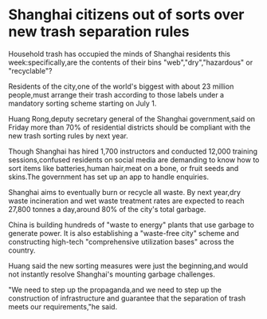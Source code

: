 # Shanghai citizens out of sorts over new trash separation rules

Household trash has occupied the minds of Shanghai residents this week:specifically,are the contents of their bins "web","dry","hazardous" or "recyclable"?

Residents of the city,one of the world's biggest with about 23 million people,must arrange their trash according to those labels under a mandatory sorting scheme starting on July 1.

Huang Rong,deputy secretary general of the Shanghai government,said on Friday more than 70% of residential districts should be compliant with the new trash sorting rules by next year.

Though Shanghai has hired 1,700 instructors and conducted 12,000 training sessions,confused residents on social media are demanding to know how to sort items like batteries,human hair,meat on a bone, or fruit seeds and skins.The government has set up an app to handle enquiries.

Shanghai aims to eventually burn or recycle all waste. By next year,dry waste incineration and wet waste treatment rates are expected to reach 27,800 tonnes a day,around 80% of the city's total garbage.

China is building hundreds of "waste to energy" plants that use garbage to generate power. It is also establishing a "waste-free city" scheme and constructing high-tech "comprehensive utilization bases" across the country.

Huang said the new sorting measures were just the beginning,and would not instantly resolve Shanghai's mounting garbage challenges.

"We need to step up the propaganda,and we need to step up the construction of infrastructure and guarantee that the separation of trash meets our requirements,"he said.
